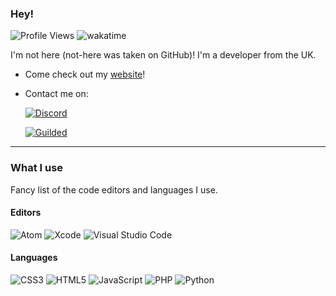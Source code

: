 ### Hey!

![Profile Views](https://komarev.com/ghpvc/?username=no-there)
![wakatime](https://wakatime.com/badge/user/abb67070-606f-4700-a1a0-9cbb189adaf3.svg)

I'm not here (not-here was taken on GitHub)! I'm a developer from the UK.

- Come check out my [website](https://not-here.dev)! 

- Contact me on:

  [![Discord](https://img.shields.io/badge/discord-%237289DA.svg?style=for-the-badge&logo=discord&logoColor=white)](https://discord.com/users/956335508311654400)
    
  [![Guilded](https://img.shields.io/badge/guilded-%23f5c400.svg?style=for-the-badge&logo=guilded&logoColor=white)](https://guilded.gg/not-here)

----------------------------------------------------------------------------------------------------------------

### What I use

Fancy list of the code editors and languages I use.

#### Editors

  ![Atom](https://img.shields.io/badge/Atom-%2366595C.svg?style=for-the-badge&logo=atom&logoColor=white)
  ![Xcode](https://img.shields.io/badge/Xcode-007ACC?style=for-the-badge&logo=Xcode&logoColor=white)
  ![Visual Studio Code](https://img.shields.io/badge/Visual%20Studio%20Code-0078d7.svg?style=for-the-badge&logo=visual-studio-code&logoColor=white)

#### Languages

  ![CSS3](https://img.shields.io/badge/css3-%231572B6.svg?style=for-the-badge&logo=css3&logoColor=white)
  ![HTML5](https://img.shields.io/badge/html5-%23E34F26.svg?style=for-the-badge&logo=html5&logoColor=white)
  ![JavaScript](https://img.shields.io/badge/javascript-%23323330.svg?style=for-the-badge&logo=javascript&logoColor=%23F7DF1E)
  ![PHP](https://img.shields.io/badge/php-%23777BB4.svg?style=for-the-badge&logo=php&logoColor=white)
  ![Python](https://img.shields.io/badge/python-3670A0?style=for-the-badge&logo=python&logoColor=ffdd54)

